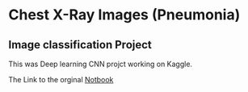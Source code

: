 # Chest X-Ray Images (Pneumonia)
## Image classification Project
This was Deep learning CNN projct working on Kaggle.

The Link to the orginal [Notbook](https://www.kaggle.com/code/clarkelee/x-ray)
